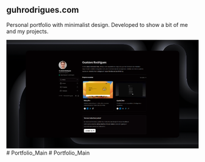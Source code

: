 ## guhrodrigues.com

Personal portfolio with minimalist design. Developed to show a bit of me and my projects.

<a href="https://guhrodrigues.com">
    <img src="./public/portfolio.png" />
</a>#   P o r t f o l i o _ M a i n 
 
 #   P o r t f o l i o _ M a i n 
 
 